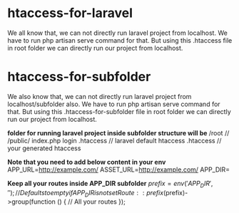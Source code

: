 # htaccess-for-laravel
We all know that, we can not directly run laravel project from localhost. We have to run php artisan serve command for that. But using this .htaccess file in root folder we can directly run our project from localhost.

# htaccess-for-subfolder
We also know that, we can not directly run laravel project from localhost/subfolder also. We have to run php artisan serve command for that. But using this .htaccess-for-subfolder file in root folder we can directly run our project from localhost.

**folder for running laravel project inside subfolder structure will be**
/root
    /<subfolder>/
        /public/
            index.php
            login
            .htaccess // laravel default htaccess
        .htaccess // your generated htaccess

**Note that you need to add below content in your env**
APP_URL=http://example.com/<subfolder>
ASSET_URL=http://example.com/<subfolder>
APP_DIR=<subfolder>

**Keep all your routes inside APP_DIR subfolder**
$prefix = env('APP_DIR', ''); // Defaults to empty if APP_DIR is not set
Route::prefix($prefix)->group(function () {
    // All your routes
});
